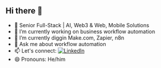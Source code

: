 ## Hi there 👋

- 🎯 Senior Full-Stack | AI, Web3 & Web, Mobile Solutions
- 🔭 I’m currently working on business workflow automation
- 🌱 I’m currently diggin Make.com, Zapier, n8n
- 💬 Ask me about workflow automation
- 📫 Let's connect: [![LinkedIn](https://img.shields.io/badge/-LinkedIn-blue?style=flat&logo=linkedin&logoColor=white)](https://www.linkedin.com/in/daniel-kowalski-125727364/)
- 😄 Pronouns: He/him
<!--
**danielautoflow/danielautoflow** is a ✨ _special_ ✨ repository because its `README.md` (this file) appears on your GitHub profile.

Here are some ideas to get you started:

- 🔭 I’m currently working on ...
- 🌱 I’m currently learning ...
- 👯 I’m looking to collaborate on ...
- 🤔 I’m looking for help with ...
- 💬 Ask me about ...
- 📫 How to reach me: ...
- 😄 Pronouns: ...
- ⚡ Fun fact: ...
-->
